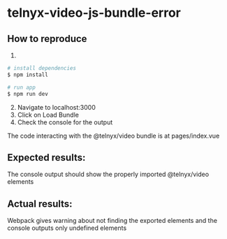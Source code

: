 # telnyx-video-js-bundle-error

## How to reproduce

1. 
```bash
# install dependencies
$ npm install

# run app
$ npm run dev
```

2. Navigate to localhost:3000
3. Click on Load Bundle
4. Check the console for the output

The code interacting with the @telnyx/video bundle is at pages/index.vue

## Expected results:
The console output should show the properly imported @telnyx/video elements

## Actual results:
Webpack gives warning about not finding the exported elements and the console outputs only undefined elements